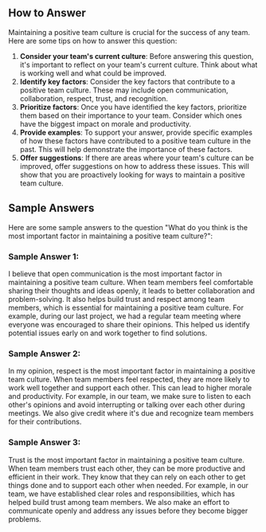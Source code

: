 

How to Answer
-------------

Maintaining a positive team culture is crucial for the success of any team. Here are some tips on how to answer this question:

1. **Consider your team's current culture**: Before answering this question, it's important to reflect on your team's current culture. Think about what is working well and what could be improved.
2. **Identify key factors**: Consider the key factors that contribute to a positive team culture. These may include open communication, collaboration, respect, trust, and recognition.
3. **Prioritize factors**: Once you have identified the key factors, prioritize them based on their importance to your team. Consider which ones have the biggest impact on morale and productivity.
4. **Provide examples**: To support your answer, provide specific examples of how these factors have contributed to a positive team culture in the past. This will help demonstrate the importance of these factors.
5. **Offer suggestions**: If there are areas where your team's culture can be improved, offer suggestions on how to address these issues. This will show that you are proactively looking for ways to maintain a positive team culture.

Sample Answers
--------------

Here are some sample answers to the question "What do you think is the most important factor in maintaining a positive team culture?":

### Sample Answer 1:

I believe that open communication is the most important factor in maintaining a positive team culture. When team members feel comfortable sharing their thoughts and ideas openly, it leads to better collaboration and problem-solving. It also helps build trust and respect among team members, which is essential for maintaining a positive team culture. For example, during our last project, we had a regular team meeting where everyone was encouraged to share their opinions. This helped us identify potential issues early on and work together to find solutions.

### Sample Answer 2:

In my opinion, respect is the most important factor in maintaining a positive team culture. When team members feel respected, they are more likely to work well together and support each other. This can lead to higher morale and productivity. For example, in our team, we make sure to listen to each other's opinions and avoid interrupting or talking over each other during meetings. We also give credit where it's due and recognize team members for their contributions.

### Sample Answer 3:

Trust is the most important factor in maintaining a positive team culture. When team members trust each other, they can be more productive and efficient in their work. They know that they can rely on each other to get things done and to support each other when needed. For example, in our team, we have established clear roles and responsibilities, which has helped build trust among team members. We also make an effort to communicate openly and address any issues before they become bigger problems.
